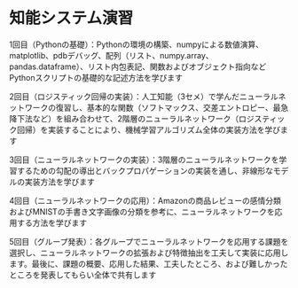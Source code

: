 ﻿# 知能システム演習

1回目（Pythonの基礎）：Pythonの環境の構築、numpyによる数値演算、matplotlib、pdbデバッグ、配列（リスト、numpy.array、pandas.dataframe）、リスト内包表記、関数およびオブジェクト指向などPythonスクリプトの基礎的な記述方法を学びます

2回目（ロジスティック回帰の実装）：人工知能（3セメ）で学んだニューラルネットワークの復習し、基本的な関数（ソフトマックス、交差エントロピー、最急降下法など）を組み合わせて、2階層のニューラルネットワーク（ロジスティック回帰）を実装することにより、機械学習アルゴリズム全体の実装方法を学びます

3回目（ニューラルネットワークの実装）：3階層のニューラルネットワークを学習するための勾配の導出とバックプロパゲーションの実装を通し、非線形なモデルの実装方法を学びます

4回目（ニューラルネットワークの応用）：Amazonの商品レビューの感情分類およびMNISTの手書き文字画像の分類を参考に、ニューラルネットワークを応用する方法を学びます

5回目（グループ発表）：各グループでニューラルネットワークを応用する課題を選択し、ニューラルネットワークの拡張および特徴抽出を工夫して実装に応用します。最後に、課題の概要、応用した結果、工夫したところ、および難しかったところを発表してもらい全体で共有します